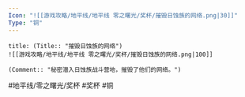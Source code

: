 ```yaml
---
Icon: "![[游戏攻略/地平线/地平线 零之曙光/奖杯/摧毁日蚀族的网络.png|30]]"
Type: "铜"
---
```

```ad-common-bronze-trophy
title: (Title:: "摧毁日蚀族的网络")
![[游戏攻略/地平线/地平线 零之曙光/奖杯/摧毁日蚀族的网络.png|100]]

(Comment:: "秘密潜入日蚀族战斗营地，摧毁了他们的网络。")
```

#地平线/零之曙光/奖杯 #奖杯 #铜
